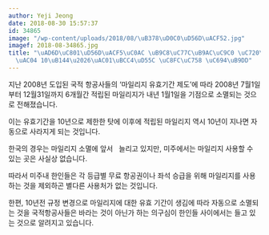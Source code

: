 ```yaml
---
author: Yeji Jeong
date: 2018-08-30 15:57:37
id: 34865
image: "/wp-content/uploads/2018/08/\uB378\uD0C0\uD56D\uACF52.jpg"
imagef: 2018-08-34865.jpg
title: "\uAD6D\uC801\uD56D\uACF5\uC0AC \uB9C8\uC77C\uB9AC\uC9C0 \uC720\uD6A8\uAE30\
  \uAC04 10\uB144\u2026\uAC01\uBCC4\uD55C \uC8FC\uC758 \uC694\uB9DD"
---
```


지난 2008년 도입된 국적 항공사들의 ‘마일리지 유효기간 제도’에 따라 2008년 7월1일부터 12월31일까지 6개월간 적립된 마일리지가 내년 1월1일을 기점으로 소멸되는 것으로 전해졌습니다.

이는 유효기간을 10년으로 제한한 탓에 이후에 적립된 마일리지 역시 10년이 지나면 자동으로 사라지게 되는 것입니다.

한국의 경우는 마일리지 소멸에 앞서   늘리고 있지만, 미주에서는 마일리지 사용할 수 있는 곳은 사실상 없습니다.

따라서 미주내 한인들은 각 등급별 무료 항공권이나 좌석 승급을 위해 마일리지를 사용하는 것을 제외하곤 별다른 사용처가 없는 것입니다.

한편, 10년전 규정 변경으로 마일리지에 대한 유효 기간이 생김에 따라 자동으로 소멸되는 것을 국적항공사들은 바라는 것이 아닌가 하는 의구심이 한인들 사이에서는 들고 있는 것으로 알려지고 있습니다.